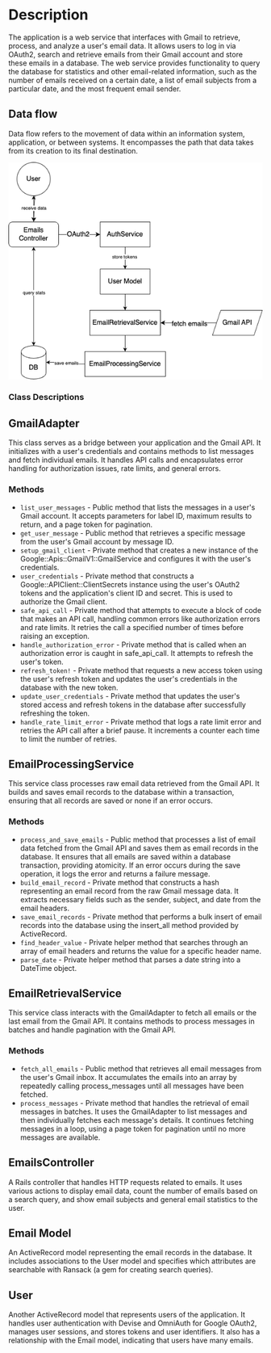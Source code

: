 # Description
The application is a web service that interfaces with Gmail to retrieve, process, and analyze a user's email data. It allows users to log in via OAuth2, search and retrieve emails from their Gmail account and store these emails in a database. The web service provides functionality to query the database for statistics and other email-related information, such as the number of emails received on a certain date, a list of email subjects from a particular date, and the most frequent email sender.

## Data flow
Data flow refers to the movement of data within an information system, application, or between systems. It encompasses the path that data takes from its creation to its final destination.

![data_flow.drawio.png](data_flow.drawio.png)

### Class Descriptions

## GmailAdapter
This class serves as a bridge between your application and the Gmail API. It initializes with a user's credentials and contains methods to list messages and fetch individual emails. It handles API calls and encapsulates error handling for authorization issues, rate limits, and general errors.
### Methods
- `list_user_messages` - Public method that lists the messages in a user's Gmail account. It accepts parameters for label ID, maximum results to return, and a page token for pagination.
- `get_user_message` - Public method that retrieves a specific message from the user's Gmail account by message ID. 
- `setup_gmail_client` - Private method that creates a new instance of the Google::Apis::GmailV1::GmailService and configures it with the user's credentials.
- `user_credentials` - Private method that constructs a Google::APIClient::ClientSecrets instance using the user's OAuth2 tokens and the application's client ID and secret. This is used to authorize the Gmail client.
- `safe_api_call` - Private method that attempts to execute a block of code that makes an API call, handling common errors like authorization errors and rate limits. It retries the call a specified number of times before raising an exception.
- `handle_authorization_error` - Private method that is called when an authorization error is caught in safe_api_call. It attempts to refresh the user's token.
- `refresh_token!` - Private method that requests a new access token using the user's refresh token and updates the user's credentials in the database with the new token.
- `update_user_credentials` - Private method that updates the user's stored access and refresh tokens in the database after successfully refreshing the token.
- `handle_rate_limit_error` - Private method that logs a rate limit error and retries the API call after a brief pause. It increments a counter each time to limit the number of retries.

## EmailProcessingService
This service class processes raw email data retrieved from the Gmail API. It builds and saves email records to the database within a transaction, ensuring that all records are saved or none if an error occurs.
### Methods
- `process_and_save_emails` - Public method that processes a list of email data fetched from the Gmail API and saves them as email records in the database. It ensures that all emails are saved within a database transaction, providing atomicity. If an error occurs during the save operation, it logs the error and returns a failure message.
- `build_email_record` - Private method that constructs a hash representing an email record from the raw Gmail message data. It extracts necessary fields such as the sender, subject, and date from the email headers.
- `save_email_records` - Private method that performs a bulk insert of email records into the database using the insert_all method provided by ActiveRecord.
- `find_header_value` - Private helper method that searches through an array of email headers and returns the value for a specific header name.
- `parse_date` - Private helper method that parses a date string into a DateTime object.

## EmailRetrievalService
This service class interacts with the GmailAdapter to fetch all emails or the last email from the Gmail API. It contains methods to process messages in batches and handle pagination with the Gmail API.
### Methods
- `fetch_all_emails` - Public method that retrieves all email messages from the user's Gmail inbox. It accumulates the emails into an array by repeatedly calling process_messages until all messages have been fetched.
- `process_messages` - Private method that handles the retrieval of email messages in batches. It uses the GmailAdapter to list messages and then individually fetches each message's details. It continues fetching messages in a loop, using a page token for pagination until no more messages are available.

## EmailsController
A Rails controller that handles HTTP requests related to emails. It uses various actions to display email data, count the number of emails based on a search query, and show email subjects and general email statistics to the user.

## Email Model
An ActiveRecord model representing the email records in the database. It includes associations to the User model and specifies which attributes are searchable with Ransack (a gem for creating search queries).

## User
Another ActiveRecord model that represents users of the application. It handles user authentication with Devise and OmniAuth for Google OAuth2, manages user sessions, and stores tokens and user identifiers. It also has a relationship with the Email model, indicating that users have many emails.